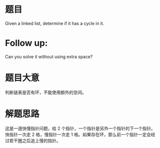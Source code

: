 # 题目
Given a linked list, determine if it has a cycle in it.

# Follow up:
Can you solve it without using extra space?

# 题目大意
判断链表是否有环，不能使用额外的空间。

# 解题思路
这是一道快慢指针问题，给 2 个指针，一个指针是另外一个指针的下一个指针。快指针一次走 2 格，慢指针一次走 1 格。如果存在环，那么前一个指针一定会经过若干圈之后追上慢的指针。